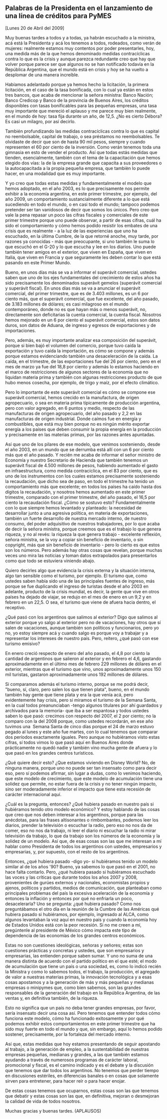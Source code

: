 Palabras de la Presidenta en el lanzamiento de una línea de créditos para PyMES
-------------------------------------------------------------------------------

[Lunes 20 de Abril del 2009]

Muy buenas tardes a todos y a todas, ya habrán escuchado a la ministra,
acá está la Presidenta y acá los tenemos a todos, rodeados, como verán
de mujeres: realmente estamos muy contentos por poder presentarles, hoy,
una medida más de la que hemos denominado medidas contracíclicas contra
lo que es la crisis y aunque parezca redundante creo que hay que volver
porque parece ser que algunos no se han notificado todavía en la
República Argentina, que el mundo está en crisis y hoy se ha vuelto a
desplomar de una manera increíble.

Habíamos adelantado porque ya hemos hecho la licitación, la primera
licitación, en el caso de la tasa bonificada, con lo cual ya están en
estos tres bancos, que acaba de mencionar la señora ministra: Banco
Nación; Banco Credicop y Banco de la provincia de Buenos Aires, los
créditos disponibles con tasas bonificables para las pequeñas empresas,
una tasa muy importante que mereció el aplauso y me parece muy bien
realmente, en el mundo de hoy: tasa fija durante un año, de 12,5. ¿No es
cierto Débora? Es casi un milagro, por así decirlo.

También profundizando las medidas contracíclicas contra lo que es
capital no reembolsable, capital de trabajo, o sea préstamos no
reembolsables. Te olvidaste de decir que son de hasta 90 mil pesos,
siempre y cuando representen el 60 por ciento de la inversión. Como
verán tenemos toda una gimnasia en esto de vender el producto. Así que
todas estás medidas que tienden, esencialmente, también con el tema de
la capacitación que hemos elegido dos vías: la de la empresa grande que
capacita a sus proveedores o la autocapacitada a la propia pequeña
empresa, que tambièn lo puede hacer, en una modalidad que es muy
importante.

Y yo creo que todas estas medidas y fundamentalmente el modelo que hemos
adoptado, en el año 2003, es lo que precisamente nos permite exhibir a
la economía argentina, en este primer trimestre, por ejemplo, del año
2009, un comportamiento sustancialmente diferente a lo que está
sucediendo en todo el mundo, o en casi todo el mundo; tampoco podemos
pretender ser tan vanidosos de decir que somos los únicos. Pero creo que
vale la pena repasar un poco las cifras fiscales y comerciales de este
primer trimestre porque uno puede observar, a partir de esas cifras,
cuál ha sido el comportamiento y cómo hemos podido resistir los embates
de una crisis que es realmente - a la luz de las experiencias que uno ha
escuchado, en la última Cumbre, de la que retorné anoche, muy tarde, por
razones ya conocidas - más que preocupante, si uno también le suma lo
que escuchó en el G-20 y lo que escucha y lee en los diarios. Uno puede
también tener amigos en el exterior, que viven en España, que viven en
Italia, que viven en Francia y que seguramente les deben contar lo que
está pasando en este Primer Mundo.

Bueno, en unos días más se va a informar el superávit comercial, ustedes
saben que uno de los ejes fundamentales del crecimiento de estos años ha
sido precisamente los denominados superávit gemelos (superávit comercial
y superávit fiscal). En unos días más se va a anunciar el superávit
comercial, del primer trimestre, que es de 3.403 millones, es un 6 por
ciento más, que el superávit comercial, que fue excelente, del año
pasado, de 3.183 millones de dólares; es casi milagroso en el mundo
contemporáneo, donde no es que hayan más o menos superávit, no,
directamente son deficitarias la cuenta comercial, la cuenta fiscal.
Nosotros hemos mejorado en un 6 por ciento el superávit comercial, estos
son datos duros, son datos de Aduana, de ingreso y egresos de
exportaciones y de importaciones.

Pero, además, es muy importante analizar esa composición del superávit,
porque si bien bajó el volumen del comercio, porque tuvo caída la
exportación y tuvo caída la importación, es cómo se compone y además
porque estamos evidenciando también una desaceleración de la caída. La
caída, en el trimestre, de las exportaciones fue del 26 por ciento, pero
en el mes de marzo ya fue del 18,8 por ciento y además lo estamos
haciendo en el marco de restricciones de algunos sectores de la economía
que no liquidan materia prima y también con algunas restricciones
producto de que hubo menos cosecha, por ejemplo, de trigo y maíz, por el
efecto climático.

Pero lo importante de este superávit comercial es cómo se compone ese
superávit comercial, hemos crecido en la manufactura, de origen
agropecuario, o sea en materia prima típicamente de producción
argentina, pero con valor agregado, en 6 puntos y medio, respecto de las
manufacturas de origen agropecuario, del año pasado y 2,2 en las
manufacturas de origen industrial. Donde caímos fue en energía y
combustibles, que está muy bien porque no es ningún mérito exportar
energía a los países que deben consumir la propia energía en la
producción y precisamente en las materias primas, por las razones antes
apuntadas.

Así que uno de los pilares de ese modelo, que venimos sosteniendo, desde
el año 2003, en un mundo que se derrumba está allí con un 6 por ciento
más que el año pasado. Y recién me acaba de informar el señor ministro
de Economía y nuestro Secretario de Hacienda que también tenemos un
superávit fiscal de 4.500 millones de pesos, habiendo aumentado el gasto
en infraestructura, como medida contracíclica, en el 83 por ciento, que
es uno de los instrumentos con los cuales estamos precisamente
sosteniendo la recaudación, que dicho sea de paso, en todo el trimestre
ha tenido un comportamiento más que excelente; en todos los países ha
caído hasta dos dígitos la recaudación, y nosotros hemos aumentado en
este primer trimestre, comparado con el primer trimestre, del año
pasado, el 16,5 por ciento la recaudación fiscal. ¿Cómo se sostuvo esto?
Fundamentalmente con lo que siempre hemos levantado y planteado: la
necesidad de desarrollar junto a una agresiva política, en materia de
exportaciones, también un fuerte desarrollo de nuestra mercado interno,
de nuestro consumo, del poder adquisitivo de nuestros trabajadores, por
lo que acaba de decir la señora ministra, porque creemos que es el
trabajo lo que genera riqueza, y no al revés: la riqueza la que genera
trabajo - excelente reflexión, señora ministra, se la voy a copiar sin
beneficio de inventario, o sin copyright, más que sin beneficio de
inventario - pero lo cierto es que estos son los números. Pero además
hay otras cosas que revelan, porque muchas veces uno mira las noticias y
toman datos extrapolados para presentarlos como que todo se estuviera
viniendo abajo.

Quiero decirles algo que evidencia la crisis externa y la situación
interna, algo tan sensible como el turismo, por ejemplo. El turismo que,
como ustedes saben había sido una de las principales fuentes de ingreso,
más porque se fue duplicando el ingreso de turistas desde el año 2003 en
adelante, producto de la crisis mundial, es decir, la gente que vive en
otros países ha dejado de viajar, se redujo en el mes de enero en un 9,2
y en febrero en un 22,5. O sea, el turismo que viene de afuera hacia
dentro, el receptivo.

¿Qué pasó con los argentinos que salimos al exterior? Digo que salimos
al exterior porque yo salgo al exterior pero no de vacaciones, hay otros
que sí salen de vacaciones, aunque también son políticos y funcionarios,
pero yo no, yo estoy siempre acá y cuando salgo es porque voy a trabajar
y a representar los intereses de nuestro país. Pero, reitero, ¿qué pasó
con ese turismo emisivo?

En enero creció respecto de enero del año pasado, el 4,8 por ciento la
cantidad de argentinos que salieron al exterior y en febrero el 4,6,
gastando aproximadamente en el último mes de febrero 229 millones de
dólares en el exterior, mientras que el turismo que vino, unos
aproximadamente unos 150 mil turistas, gastaron aproximadamente unos 192
millones de dólares.

Si comparamos además el turismo interno, porque se me podrá decir,
"bueno, sí, claro, pero salen los que tienen plata", bueno, en el mundo
también hay gente que tiene plata y era la que venía acá, pero
evidentemente hay crisis, pero si miramos el turismo de la Semana Santa,
en la cual todos preanunciaban -tengo algunos titulares por ahí
guardados y archivados para la memoria- que iba a ser espantosa y todos
ustedes saben lo que pasó: crecimos con respecto del 2007, el 2 por
ciento; no la comparo con la del 2008 porque, como ustedes recordarán,
en ese año tuvimos una  Semana Santa de cinco días porque el 24 de marzo
estuvo pegado al lunes y este año fue martes, con lo cual tenemos que
comparar dos períodos exactamente iguales. Pero aunque no hubiéramos
visto estas cifras, sí todos vimos lo que pasó aquí en Buenos Aires
donde prácticamente no quedó nadie y también vino mucha gente de afuera
y lo que pasó en los grandes centros turísticos.

¿Qué quiere decir esto? ¿Que estamos viviendo en Disney World? No, de
ninguna manera, porque uno no puede ser tan insensato como para decir
eso, pero sí podemos afirmar, sin lugar a dudas, como lo venimos
haciendo, que este modelo de crecimiento, que este modelo de acumulación
tiene una solidez que permite, no estar fuera de la crisis y no tener
ningún impacto, sino ser moderadamente inferior el impacto que tiene
esta recesión de carácter internacional aquí.

¿Cuál es la pregunta, entonces? ¿Qué hubiera pasado en nuestro país si
hubiéramos tenido otro modelo económico? Y estoy hablando de las cosas
que creo que nos deben interesar a los argentinos, porque para las
anécdotas, para las frases altisonantes o rimbombantes, podemos leer los
diarios, prender la televisión o escuchar la radio, pero eso no nos da
de comer, eso no nos da trabajo, ni leer el diario ni escuchar la radio
ni mirar televisión da trabajo, lo que da trabajo son los números de la
economía y la solidez de un modelo. Así que, de esas cosas son las que
me interesan a mí hablar como Presidenta de todos los argentinos con
ustedes, empresarios y empresarias, y, por supuesto, con el resto de los
argentinos.

Entonces, ¿qué hubiera pasado -digo yo- si hubiéramos tenido un modelo
similar al de los años '90? Bueno, ya sabemos lo que pasó en el 2001, no
hace falta contarlo. Pero, ¿qué hubiera pasado si hubiéramos escuchado
las voces y las críticas que durante todos los años 2007 y 2008,
provenientes de gurúes externos y nacionales, economistas propios y
ajenos, políticos y partidos, medios de comunicación, que planteaban
como principales problemas del país la excesiva aceleración de la
economía y entonces la inflación y entonces por qué no enfriarla un
poco, desacelerarla? Uno se pregunta: ¿qué hubiera pasado? Como nos
preguntábamos el otro día en la reunión de la Cumbre de las Américas qué
hubiera pasado si hubiéramos, por ejemplo, ingresado al ALCA, como
algunos levantaban la voz aquí en nuestro país y cuando la economía hoy
de Estados Unidos está con la peor recesión. Si no me creen a mí,
pregúntenle al presidente de México cómo impacta este tipo de
dependencia de las economías de los grandes centros económicos.

Estas no son cuestiones ideológicas, señoras y señores; estas son
cuestiones prácticas y concretas y ustedes, que son empresarios y
empresarias, las entienden porque saben sumar. Y uno no suma de una
manera distinta de acuerdo con el partido político en el que esté; el
modo de acumulación que tiene un país o una sociedad, es, como lo indicó
recién la Ministra y como lo sabemos todos, el trabajo, la producción,
el agregado de valor a nuestras materias primas, la innovación
tecnológica y a esas cosas apostamos y a la generación de más y más
pequeñas y medianas empresas o minipymes que, como bien sabemos, son las
grandes responsables de la generación del trabajo en la República
Argentina, de las ventas y, en definitiva también, de la riqueza.

Esto no significa que un país no deba tener grandes empresas, por favor,
sería insensato decir una cosa así. Pero tenemos que entender todos cómo
funciona este modelo, cómo ha funcionado exitosamente y por qué podemos
exhibir estos comportamientos en este primer trimestre que ha sido muy
fuerte en todo el mundo y que, sin embargo, aquí lo hemos podido
sostener, precisamente, por la fortaleza del mercado interno.

Así que, estas medidas que hoy estamos presentando de seguir apostando
al trabajo, a la generación de empleo, a la sustentabilidad de nuestras
empresas pequeñas, medianas y grandes, a las que también estamos
ayudando a través de numerosos programas de carácter laboral,
promocional y fiscal, es el camino indicado y es el debate y la
discusión que tenemos que dar todos los argentinos. No tenemos que
perder tiempo en discusiones estériles, en diferencias banales o en
cosas que solamente sirven para entretener, para hacer reír o para hacer
enojar.

De estas cosas tenemos que ocuparnos, estas cosas son las que tenemos
que debatir y estas cosas son las que, en definitiva, mejoran o
desmejoran la calidad de vida de todos nosotros.

Muchas gracias y buenas tardes.
(APLAUSOS)                                   
